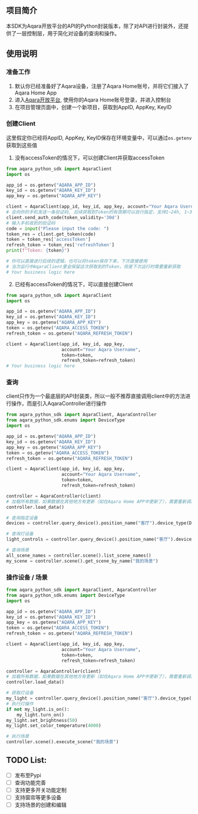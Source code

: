 ## 项目简介
本SDK为Aqara开放平台的API的Python封装版本，除了对API进行封装外，还提供了一层控制层，用于简化对设备的查询和操作。

## 使用说明

### 准备工作
1. 默认你已经准备好了Aqara设备，注册了Aqara Home账号，并将它们接入了Aqara Home App
2. 进入[Aqara开放平台](https://developer.aqara.com/), 使用你的Aqara Home账号登录，并进入控制台
3. 在项目管理页面中，创建一个新项目，获取到AppID, AppKey, KeyID

### 创建Client
这里假定你已经将AppID, AppKey, KeyID保存在环境变量中，可以通过`os.getenv`获取到这些值
1. 没有accessToken的情况下，可以创建Client并获取accessToken
```python
from aqara_python_sdk import AqaraClient
import os

app_id = os.getenv("AQARA_APP_ID")
key_id = os.getenv("AQARA_KEY_ID")
app_key = os.getenv("AQARA_APP_KEY")

client = AqaraClient(app_id, key_id, app_key, account="Your Aqara Username")
# 会向你的手机发送一条验证码, 后续获取到Token的有效期可以自行指定，支持1~24h, 1~30d, 1~10y, 默认为30d
client.send_auth_code(token_validity='30d')
# 输入手机收到的验证码
code = input("Please input the code: ")
token_res = client.get_token(code)
token = token_res['accessToken']
refresh_token = token_res['refreshToken']
print(f"Token: {token}")

# 你可以直接进行后续的逻辑，也可以将token保存下来，下次直接使用
# 当次运行中AqaraClient里会保留这次获取到的Token，但是下次运行时需要重新获取
# Your business logic here
```

2. 已经有accessToken的情况下，可以直接创建Client
```python
from aqara_python_sdk import AqaraClient
import os

app_id = os.getenv("AQARA_APP_ID")
key_id = os.getenv("AQARA_KEY_ID")
app_key = os.getenv("AQARA_APP_KEY")
token = os.getenv("AQARA_ACCESS_TOKEN")
refresh_token = os.getenv("AQARA_REFRESH_TOKEN")

client = AqaraClient(app_id, key_id, app_key, 
                     account="Your Aqara Username", 
                     token=token, 
                     refresh_token=refresh_token)
# Your business logic here
```

### 查询
client只作为一个最底层的API封装类，所以一般不推荐直接调用client中的方法进行操作，而是引入AqaraController进行操作

```python
from aqara_python_sdk import AqaraClient, AqaraController
from aqara_python_sdk.enums import DeviceType
import os

app_id = os.getenv("AQARA_APP_ID")
key_id = os.getenv("AQARA_KEY_ID")
app_key = os.getenv("AQARA_APP_KEY")
token = os.getenv("AQARA_ACCESS_TOKEN")
refresh_token = os.getenv("AQARA_REFRESH_TOKEN")

client = AqaraClient(app_id, key_id, app_key, 
                     account="Your Aqara Username", 
                     token=token, 
                     refresh_token=refresh_token)

controller = AqaraController(client)
# 加载所有数据，如果数据在其他地方有更新（如在Aqara Home APP中更新了），需要重新调用一次此方法获取最新的数据
controller.load_data()

# 查询指定设备
devices = controller.query_device().position_name("客厅").device_type(DeviceType.LIGHT).device_name("我的射灯").query()

# 查询灯设备
light_controls = controller.query_device().position_name("客厅").device_type(DeviceType.LIGHT).device_name("我的射灯").light()

# 查询场景
all_scene_names = controller.scene().list_scene_names()
my_scene = controller.scene().get_scene_by_name("我的场景")
```

### 操作设备 / 场景

```python
from aqara_python_sdk import AqaraClient, AqaraController
from aqara_python_sdk.enums import DeviceType
import os

app_id = os.getenv("AQARA_APP_ID")
key_id = os.getenv("AQARA_KEY_ID")
app_key = os.getenv("AQARA_APP_KEY")
token = os.getenv("AQARA_ACCESS_TOKEN")
refresh_token = os.getenv("AQARA_REFRESH_TOKEN")

client = AqaraClient(app_id, key_id, app_key, 
                     account="Your Aqara Username", 
                     token=token, 
                     refresh_token=refresh_token)

controller = AqaraController(client)
# 加载所有数据，如果数据在其他地方有更新（如在Aqara Home APP中更新了），需要重新调用一次此方法获取最新的数据
controller.load_data()

# 获取灯设备
my_light = controller.query_device().position_name("客厅").device_type(DeviceType.LIGHT).device_name("我的射灯").light()[0]
# 执行灯操作
if not my_light.is_on():
    my_light.turn_on()
my_light.set_brightness(50)
my_light.set_color_temperature(4000)

# 执行场景
controller.scene().execute_scene("我的场景")
```

## TODO List:
- [ ] 发布至Pypi
- [ ] 查询功能完善
- [ ] 支持更多开关功能定制
- [ ] 支持窗帘等更多设备
- [ ] 支持场景的创建和编辑